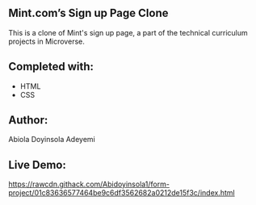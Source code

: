 ## Mint.com’s Sign up Page Clone
This is a clone of Mint's sign up page, a part of the technical curriculum projects in Microverse.

## Completed with:
- HTML
- CSS

## Author:
Abiola Doyinsola Adeyemi

## Live Demo:
https://rawcdn.githack.com/Abidoyinsola1/form-project/01c83636577464be9c6df3562682a0212de15f3c/index.html